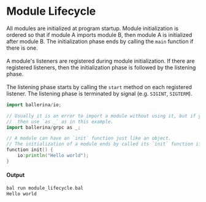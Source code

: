 # Module Lifecycle

 All modules are initialized at program startup. Module initialization is ordered so that if module A imports module B,
 then module A is initialized after module B. The initialization phase ends by calling the `main` function if there is one. <br/><br/>
 A module's listeners are registered during module initialization.
 If there are registered listeners, then the initialization phase is followed by the listening phase. <br/><br/>
 The listening phase starts by calling the `start` method on each registered listener. The listening phase is terminated by signal (e.g. `SIGINT`, `SIGTERM`).

```go
import ballerina/io;

// Usually it is an error to import a module without using it, but if you want to import a module because of what its initialization does,
//  then use `as _` as in this example.
import ballerina/grpc as _;

// A module can have an `init` function just like an object. 
// The initialization of a module ends by called its `init` function if there is one.
function init() {
    io:println("Hello world");
}
```

#### Output

```go
bal run module_lifecycle.bal
Hello world
```